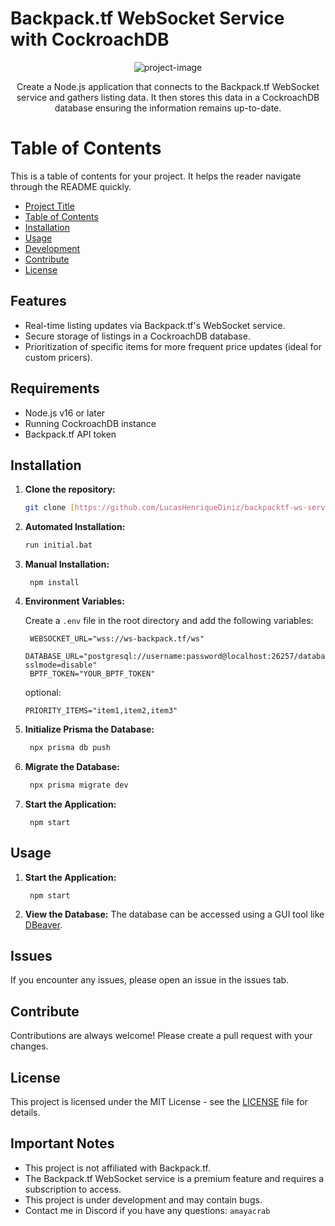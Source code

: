 # Backpack.tf WebSocket Service with CockroachDB

<p align="center"><img src="https://socialify.git.ci/LucasHenriqueDiniz/backpacktf-ws-service-cockroach-db/image?description=1&amp;descriptionEditable=&amp;language=1&amp;name=1&amp;owner=1&amp;pattern=Brick%20Wall&amp;theme=Light" alt="project-image"></p>

<p align="center">Create a Node.js application that connects to the Backpack.tf WebSocket service and gathers listing data. It then stores this data in a CockroachDB database ensuring the information remains up-to-date.</p>
 
# Table of Contents

This is a table of contents for your project. It helps the reader navigate through the README quickly.

- [Project Title](#project-title)
- [Table of Contents](#table-of-contents)
- [Installation](#installation)
- [Usage](#usage)
- [Development](#development)
- [Contribute](#contribute)
- [License](#license)

## Features

- Real-time listing updates via Backpack.tf's WebSocket service.
- Secure storage of listings in a CockroachDB database.
- Prioritization of specific items for more frequent price updates (ideal for custom pricers).

## Requirements

- Node.js v16 or later
- Running CockroachDB instance
- Backpack.tf API token

## Installation

1. **Clone the repository:**

   ```bash
   git clone [https://github.com/LucasHenriqueDiniz/backpacktf-ws-service-cockroach-db.git](https://github.com/LucasHenriqueDiniz/backpacktf-ws-service-cockroach-db.git)
   ```

2. **Automated Installation:**

   ```bash
   run initial.bat
   ```

3. **Manual Installation:**

   ```
    npm install
   ```

4. **Environment Variables:**

   Create a `.env` file in the root directory and add the following variables:

   ```
    WEBSOCKET_URL="wss://ws-backpack.tf/ws"
    DATABASE_URL="postgresql://username:password@localhost:26257/database_name?sslmode=disable"
    BPTF_TOKEN="YOUR_BPTF_TOKEN"
   ```

   optional:

   ```
   PRIORITY_ITEMS="item1,item2,item3"
   ```

5. **Initialize Prisma the Database:**

   ```bash
    npx prisma db push
   ```

6. **Migrate the Database:**

   ```bash
    npx prisma migrate dev
   ```

7. **Start the Application:**

   ```
    npm start
   ```

## Usage

1. **Start the Application:**

   ```
    npm start
   ```

2. **View the Database:**
   The database can be accessed using a GUI tool like [DBeaver](https://dbeaver.io/).

## Issues

If you encounter any issues, please open an issue in the issues tab.

## Contribute

Contributions are always welcome! Please create a pull request with your changes.

## License

This project is licensed under the MIT License - see the [LICENSE](LICENSE) file for details.

## Important Notes

- This project is not affiliated with Backpack.tf.
- The Backpack.tf WebSocket service is a premium feature and requires a subscription to access.
- This project is under development and may contain bugs.
- Contact me in Discord if you have any questions: `amayacrab`

```

```
